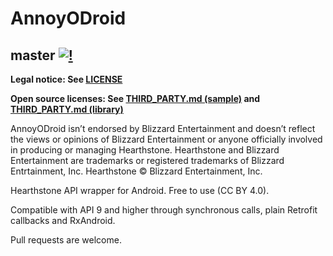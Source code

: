 AnnoyODroid
=======
master [![!](https://travis-ci.org/Stoyicker/AnnoyODroid.svg?branch=master)](https://travis-ci.org/Stoyicker/AnnoyODroid)
------
**Legal notice: See [LICENSE](https://raw.githubusercontent.com/Stoyicker/AnnoyODroid/master/LICENSE "LICENSE")**

**Open source licenses: See [THIRD_PARTY.md (sample)](https://raw.githubusercontent.com/Stoyicker/AnnoyODroid/master/sample/THIRD_PARTY.md "THIRD_PARTY.md (sample)") and [THIRD_PARTY.md (library)](https://raw.githubusercontent.com/Stoyicker/AnnoyODroid/master/library/THIRD_PARTY.md "THIRD_PARTY.md (library)")**

AnnoyODroid isn’t endorsed by Blizzard Entertainment and doesn’t reflect the views or opinions of Blizzard Entertainment or anyone officially involved in producing or managing Hearthstone. Hearthstone and Blizzard Entertainment are trademarks or registered trademarks of Blizzard Entrtainment, Inc. Hearthstone © Blizzard Entertainment, Inc.

Hearthstone API wrapper for Android. Free to use (CC BY 4.0).

Compatible with API 9 and higher through synchronous calls, plain Retrofit callbacks and RxAndroid.

Pull requests are welcome.